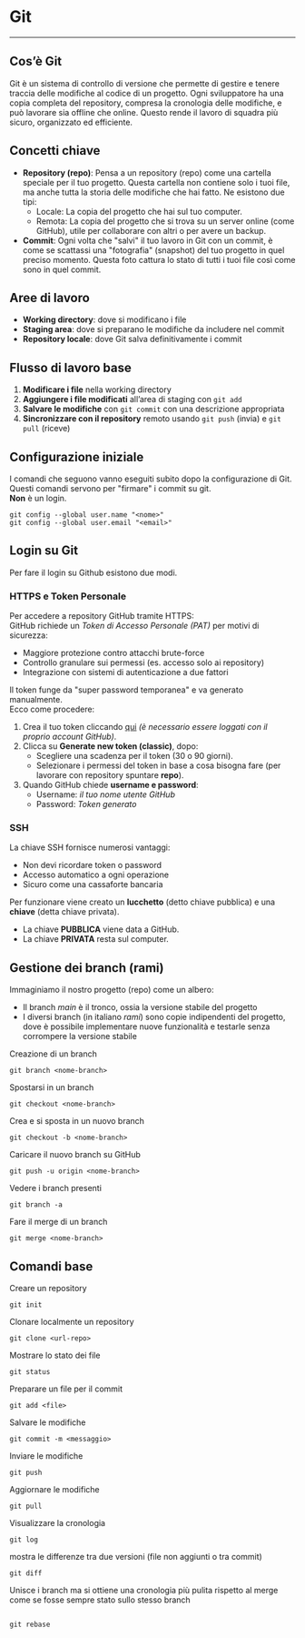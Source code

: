 # Git
---
## Cos’è Git
Git è un sistema di controllo di versione che permette di gestire e tenere traccia delle modifiche al codice di un progetto. Ogni sviluppatore ha una copia completa del repository, compresa la cronologia delle modifiche, e può lavorare sia offline che online. Questo rende il lavoro di squadra più sicuro, organizzato ed efficiente.

## Concetti chiave
- **Repository (repo)**: Pensa a un repository (repo) come una cartella speciale per il tuo progetto. Questa cartella non contiene solo i tuoi file, ma anche tutta la storia delle modifiche che hai fatto. Ne esistono due tipi:
    - Locale: La copia del progetto che hai sul tuo computer.
    - Remota: La copia del progetto che si trova su un server online (come GitHub), utile per collaborare con altri o per avere un backup.
- **Commit**: Ogni volta che "salvi" il tuo lavoro in Git con un commit, è come se scattassi una "fotografia" (snapshot) del tuo progetto in quel preciso momento. Questa foto cattura lo stato di tutti i tuoi file così come sono in quel commit.

## Aree di lavoro
- **Working directory**: dove si modificano i file
- **Staging area**: dove si preparano le modifiche da includere nel commit
- **Repository locale**: dove Git salva definitivamente i commit

## Flusso di lavoro base
1. **Modificare i file** nella working directory
2. **Aggiungere i file modificati** all’area di staging con ```git add```
3. **Salvare le modifiche** con ```git commit``` con una descrizione appropriata
4. **Sincronizzare con il repository** remoto usando ```git push``` (invia) e ```git pull``` (riceve)

## Configurazione iniziale
I comandi che seguono vanno eseguiti subito dopo la configurazione di Git.
Questi comandi servono per "firmare" i commit su git.  
**Non** è un login.
```
git config --global user.name "<nome>"
git config --global user.email "<email>"
```
## Login su Git
Per fare il login su Github esistono due modi.
### HTTPS e Token Personale
Per accedere a repository GitHub tramite HTTPS:  
GitHub richiede un *Token di Accesso Personale (PAT)* per motivi di sicurezza:  
- Maggiore protezione contro attacchi brute-force  
- Controllo granulare sui permessi (es. accesso solo ai repository)  
- Integrazione con sistemi di autenticazione a due fattori  

Il token funge da "super password temporanea" e va generato manualmente.  
Ecco come procedere:
1. Crea il tuo token cliccando [qui](https://github.com/settings/tokens) *(è necessario essere loggati con il proprio account GitHub)*.
2. Clicca su **Generate new token (classic)**, dopo:
	- Scegliere una scadenza per il token (30 o 90 giorni).
	- Selezionare i permessi del token in base a cosa bisogna fare (per lavorare con repository spuntare **repo**).
3.  Quando GitHub chiede **username e password**:
	- Username: *il tuo nome utente GitHub*
    - Password: *Token generato*
### SSH
La chiave SSH fornisce numerosi vantaggi:
- Non devi ricordare token o password
- Accesso automatico a ogni operazione      
- Sicuro come una cassaforte bancaria

Per funzionare viene creato un **lucchetto** (detto chiave pubblica) e una **chiave** (detta chiave privata).
- La chiave **PUBBLICA**  viene data a GitHub.
- La chiave **PRIVATA** resta sul computer.
    

## Gestione dei branch (rami)

Immaginiamo il nostro progetto (repo) come un albero: 

- Il branch *main* è il tronco, ossia la versione stabile del progetto
- I diversi branch (in italiano *rami*) sono copie indipendenti del progetto, dove è possibile implementare nuove funzionalità e testarle senza corrompere la versione stabile

Creazione di un branch
```
git branch <nome-branch>
```

Spostarsi in un branch
```
git checkout <nome-branch>
```

Crea e si sposta in un nuovo branch
```
git checkout -b <nome-branch>
```

Caricare il nuovo branch su GitHub
```
git push -u origin <nome-branch>
```

Vedere i branch presenti
```
git branch -a
```

Fare il merge di un branch
```
git merge <nome-branch>
```

## Comandi base
Creare un repository
```
git init 
```

Clonare localmente un repository 
```
git clone <url-repo>
```

Mostrare lo stato dei file
```
git status
```

Preparare un file per il commit
```
git add <file>
```

Salvare le modifiche
```
git commit -m <messaggio>
```

Inviare le modifiche
```
git push
```

Aggiornare le modifiche
```
git pull
```

Visualizzare la cronologia
```
git log
```

mostra le differenze tra due versioni (file non aggiunti o tra commit)
```
git diff
```

Unisce i branch ma si ottiene una cronologia più pulita rispetto al merge come se fosse sempre stato sullo stesso branch
```

git rebase
```
